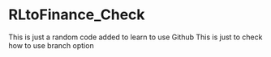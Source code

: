 # RLtoFinance_Check
This is just a random code added to learn to use Github
This is just to check how to use branch option
